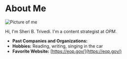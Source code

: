# About Me

![Picture of me](https://avatars1.githubusercontent.com/u/40181132?s=460&v=4)

Hi, I'm Sheri B. Trivedi. I'm a content strategist at *OPM*.

- **Past Companies and Organizations:** 
- **Hobbies:** Reading, writing, singing in the car
- **Favorite Website:** [https://eop.gov/](https://eop.gov/)
